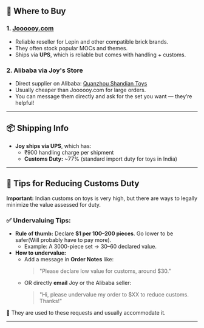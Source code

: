 <!-- slide -->

## 🛒 Where to Buy

### **1. [Joooooy.com](https://joooooy.com/)**
- Reliable reseller for Lepin and other compatible brick brands.
- They often stock popular MOCs and themes.
- Ships via **UPS**, which is reliable but comes with handling + customs.

### **2. Alibaba via Joy's Store**
- Direct supplier on Alibaba: [Quanzhou Shandian Toys](https://quanzhoushandian.en.alibaba.com/)
- Usually cheaper than Joooooy.com for large orders.
- You can message them directly and ask for the set you want — they’re helpful!

---

## 📦 Shipping Info

- **Joy ships via UPS**, which has:
  - ₹900 handling charge per shipment
  - **Customs Duty:** ~77% (standard import duty for toys in India)
  
---

## 🧾 Tips for Reducing Customs Duty

**Important:** Indian customs on toys is very high, but there are ways to legally minimize the value assessed for duty.

### ✅ Undervaluing Tips:
- **Rule of thumb:** Declare **$1 per 100–200 pieces**. Go lower to be safer(Will probably have to pay more).
  - Example: A 3000-piece set → $30–$60 declared value.
- **How to undervalue:**
  - Add a message in **Order Notes** like:
    > "Please declare low value for customs, around $30."
  - OR directly **email** Joy or the Alibaba seller:
    > "Hi, please undervalue my order to $XX to reduce customs. Thanks!"

💬 They are used to these requests and usually accommodate it.

---